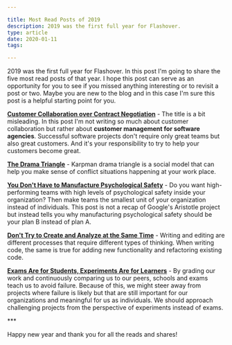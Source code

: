 ```yaml
---

title: Most Read Posts of 2019
description: 2019 was the first full year for Flashover.
type: article
date: 2020-01-11
tags:

---
```


2019 was the first full year for Flashover. In this post I'm going to share the five most read posts of that year. I hope this post can serve as an opportunity for you to see if you missed anything interesting or to revisit a post or two. Maybe you are new to the blog and in this case I'm sure this post is a helpful starting point for you.

**[Customer Collaboration over Contract Negotiation](/posts/customer-collaboration-over-contract-negotiation/)** - The title is a bit misleading. In this post I'm not writing so much about customer collaboration but rather about **customer management for software agencies**. Successful software projects don't require only great teams but also great customers. And it's your responsibility to try to help your customers become great.

**[The Drama Triangle](/posts/the-drama-triangle/)** - Karpman drama triangle is a social model that can help you make sense of conflict situations happening at your work place.

**[You Don't Have to Manufacture Psychological Safety](/posts/you-don-t-have-to-manufacture-psychological-safety/)** - Do you want high-performing teams with high levels of psychological safety inside your organization? Then make teams the smallest unit of your organization instead of individuals. This post is not a recap of Google's Aristotle project but instead tells you why manufacturing psychological safety should be your plan B instead of plan A.

**[Don't Try to Create and Analyze at the Same Time](/posts/don-t-try-to-create-and-analyze-at-the-same-time/)** - Writing and editing are different processes that require different types of thinking. When writing code, the same is true for adding new functionality and refactoring existing code.

**[Exams Are for Students, Experiments Are for Learners](/posts/exams-are-for-students-experiments-are-for-learners/)** - By grading our work and continuously comparing us to our peers, schools and exams teach us to avoid failure. Because of this, we might steer away from projects where failure is likely but that are still important for our organizations and meaningful for us as individuals. We should approach challenging projects from the perspective of experiments instead of exams.

\*\*\*

Happy new year and thank you for all the reads and shares!
